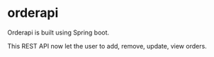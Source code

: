 # orderapi

Orderapi is built using Spring boot. 

This REST API now let the user to add, remove, update, view orders.
